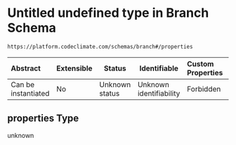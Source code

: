 # Untitled undefined type in Branch Schema

```txt
https://platform.codeclimate.com/schemas/branch#/properties
```




| Abstract            | Extensible | Status         | Identifiable            | Custom Properties | Additional Properties | Access Restrictions | Defined In                                                                           |
| :------------------ | ---------- | -------------- | ----------------------- | :---------------- | --------------------- | ------------------- | ------------------------------------------------------------------------------------ |
| Can be instantiated | No         | Unknown status | Unknown identifiability | Forbidden         | Allowed               | none                | [Branch.schema.json\*](../../spec/schemas/Branch.schema.json "open original schema") |

## properties Type

unknown

